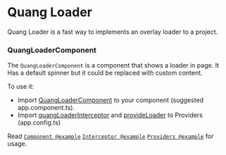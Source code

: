 # Quang Loader

Quang Loader is a fast way to implements an overlay loader to a project.

### QuangLoaderComponent

The `QuangLoaderComponent` is a component that shows a loader in page. It Has a default spinner but it could be replaced with custom content.

To use it:

- Import [QuangLoaderComponent](./loader.component.ts) to your component (suggested app.component.ts).
- Import [quangLoaderInterceptor](./loader-interceptor.ts) and [provideLoader](./loader-providers.ts) to Providers (app.config.ts)

Read [`Component @example`](./loader.component.ts) [`Interceptor @example`](./loader-interceptor.ts) [`Providers @example`](./loader-providers.ts) for usage.
